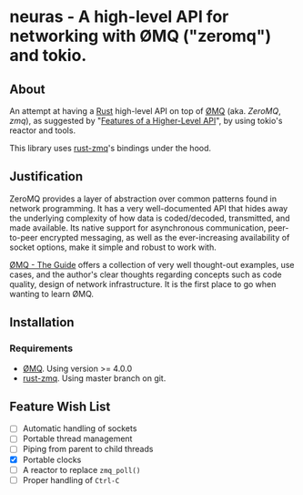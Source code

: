 neuras - A high-level API for networking with ØMQ ("zeromq") and tokio.
=======================================================================

## About

An attempt at having a [Rust](http://rust-lang.org) high-level API on top of [ØMQ](http://zeromq.org) (aka. _ZeroMQ_, _zmq_),
as suggested by
"[Features of a Higher-Level API](http://zguide.zeromq.org/page:all#toc74)",
by using tokio's reactor and tools.

This library uses [rust-zmq](https://github.com/erickt/rust-zmq)'s bindings under the hood.

## Justification

ZeroMQ provides a layer of abstraction over common patterns found in network programming. It has a very well-documented API that hides away the underlying complexity of how data is coded/decoded, transmitted, and made available. Its native support for asynchronous communication, peer-to-peer encrypted messaging, as well as the ever-increasing availability of socket options, make it simple and robust to work with.

[ØMQ - The Guide](http://zguide.zeromq.org/page:all) offers a collection of very well thought-out examples, use cases, and the author's clear thoughts regarding concepts such as code quality, design of network infrastructure. It is the first place to go when wanting to learn ØMQ.

## Installation

### Requirements

- [ØMQ](http://zeromq.org). Using version >= 4.0.0
- [rust-zmq](https://github.com/erickt/rust-zmq). Using master branch on git.









## Feature Wish List

- [ ] Automatic handling of sockets
- [ ] Portable thread management
- [ ] Piping from parent to child threads
- [X] Portable clocks
- [ ] A reactor to replace `zmq_poll()`
- [ ] Proper handling of `Ctrl-C`
